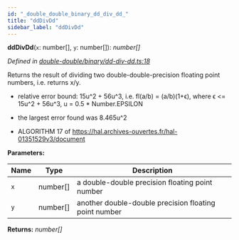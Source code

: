 ```yaml
---
id: "_double_double_binary_dd_div_dd_"
title: "ddDivDd"
sidebar_label: "ddDivDd"
---
```


**ddDivDd**(`x`: number[], `y`: number[]): *number[]*

*Defined in [double-double/binary/dd-div-dd.ts:18](https://github.com/FlorisSteenkamp/double-double/blob/d35ae52/src/double-double/binary/dd-div-dd.ts#L18)*

Returns the result of dividing two double-double-precision floating point
numbers, i.e. returns x/y.

* relative error bound: 15u^2 + 56u^3, i.e. fl(a/b) = (a/b)(1+ϵ),
where ϵ <= 15u^2 + 56u^3, u = 0.5 * Number.EPSILON
* the largest error found was 8.465u^2

* ALGORITHM 17 of https://hal.archives-ouvertes.fr/hal-01351529v3/document

**Parameters:**

Name | Type | Description |
------ | ------ | ------ |
`x` | number[] | a double-double precision floating point number |
`y` | number[] | another double-double precision floating point number  |

**Returns:** *number[]*
